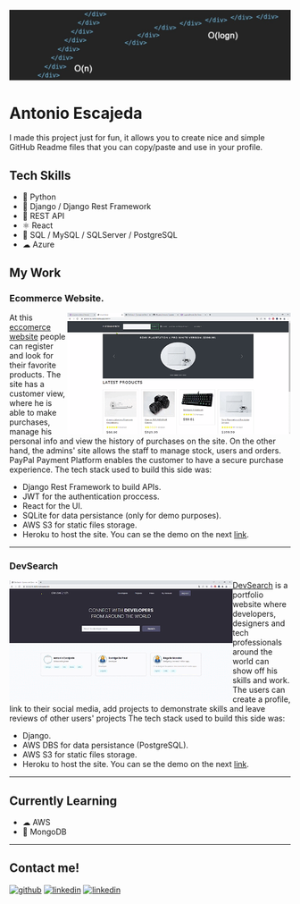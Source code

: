 ![Software Developer](https://github.com/AEscajeda/AEscajeda/blob/main/header%20linkedin.jfif?raw=true)

# Antonio Escajeda
I made this project just for fun, it allows you to create nice and simple GitHub Readme files that you can copy/paste and use in your profile.

## Tech Skills
* 🐍 Python
* 🐍 Django / Django Rest Framework
* 🚐 REST API
* ⚛ React
* 💽 SQL / MySQL / SQLServer / PostgreSQL
* ☁ Azure

## My Work

### Ecommerce Website.
<img src='https://raw.githubusercontent.com/AEscajeda/AEscajeda/main/e-commerce%20-%20Google%20Chrome%202022-01-11%2013-17-43%20(1).gif' align="right" width='400'>

At this [eccomerce website](https://eccomerce-demo.herokuapp.com/#/) people can register and look for their favorite products. The site has a customer view, where he is able to make purchases, manage his personal info and view the history of purchases on the site. On the other hand, the admins' site allows the staff to manage stock, users and orders.
PayPal Payment Platform enables the customer to have a secure purchase experience.
The tech stack used to build this side was:
- Django Rest Framework to build APIs.
- JWT for the authentication proccess.
- React for the UI.
- SQLite for data persistance (only for demo purposes).
- AWS S3 for static files storage.
- Heroku to host the site.
You can se the demo on the next [link](https://eccomerce-demo.herokuapp.com/#/).
---

### DevSearch
<img src='https://raw.githubusercontent.com/AEscajeda/AEscajeda/main/DevSearch%20-%20Connect%20with%20Developers!%20-%20Google%20Chrome%202022-01-11%2017-37-39.gif' align="left" width='400'>

[DevSearch](https://devsearch-demo.herokuapp.com/) is a portfolio website where developers, designers and tech professionals around the world can show off his skills and work. The users can create a profile, link to their social media, add projects to demonstrate skills and leave reviews of other users' projects
The tech stack used to build this side was:
- Django.
- AWS DBS for data persistance (PostgreSQL).
- AWS S3 for static files storage.
- Heroku to host the site.
You can se the demo on the next [link](https://devsearch-demo.herokuapp.com/).

---

## Currently Learning
- ☁ AWS 
- 💾 MongoDB

---
## Contact me!
[<img src='https://cdn.jsdelivr.net/npm/simple-icons@3.0.1/icons/github.svg' alt='github' height='40'>](https://github.com/AEscajeda)  [<img src='https://cdn.jsdelivr.net/npm/simple-icons@3.0.1/icons/linkedin.svg' alt='linkedin' height='40'>](https://www.linkedin.com/in/antonioescajeda/)  [<img src='https://cdn.jsdelivr.net/npm/simple-icons@3.0.1/icons/mail.svg' alt='linkedin' height='40'>](https://www.linkedin.com/in/antonioescajeda/)  
